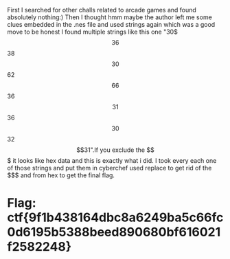 First I searched for other challs related to arcade games and found absolutely nothing:)
Then I thought hmm maybe the author left me some clues embedded in the .nes file and used strings again which was a good move to be honest
I found multiple strings like this one "30$$$36$$$38$$$30$$$62$$$66$$$36$$$31$$$36$$$30$$$32$$$31".If you exclude the $$$ it looks like hex data and this is exactly what i did.
I took every each one of those strings and put them in cyberchef used replace to get rid of the $$$ and from hex to get the final flag.

# Flag: ctf{9f1b438164dbc8a6249ba5c66fc0d6195b5388beed890680bf616021f2582248}
